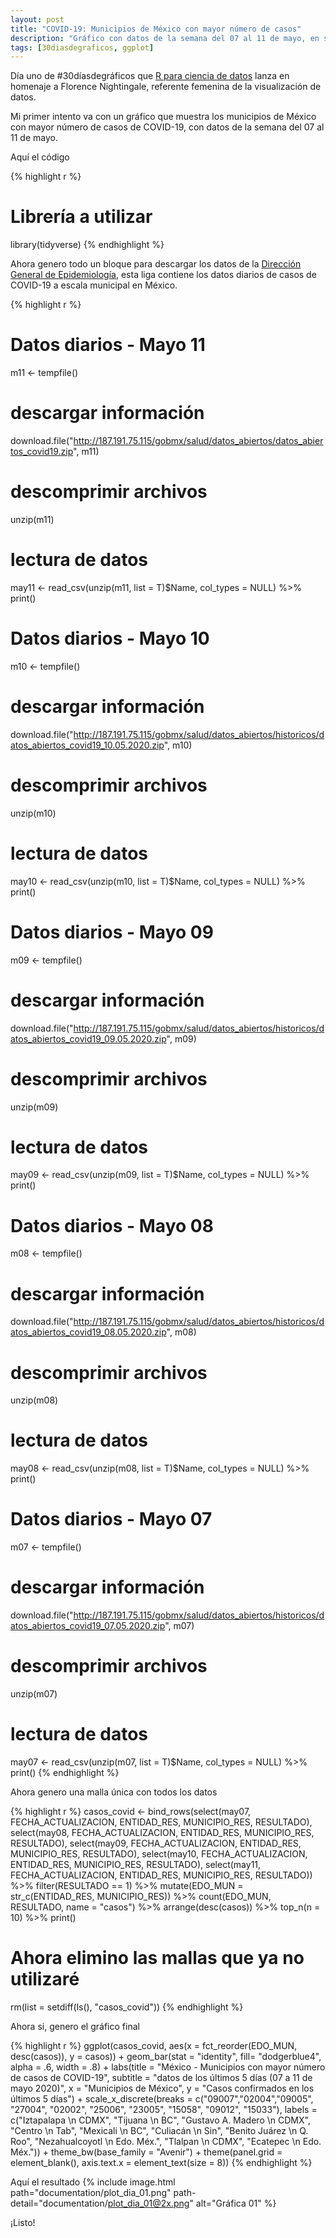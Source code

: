 ```yaml
---
layout: post
title: "COVID-19: Municipios de México con mayor número de casos"
description: "Gráfico con datos de la semana del 07 al 11 de mayo, en seguimiento al hashtag #30díasdegráficos de Twiter"
tags: [30diasdegraficos, ggplot]
---
```


Día uno de #30díasdegráficos que [R para ciencia de datos](https://github.com/cienciadedatos/datos-de-miercoles/blob/master/30-dias-de-graficos-2020.md) lanza en homenaje a Florence Nightingale, referente femenina de la visualización de datos.

Mi primer intento va con un gráfico que muestra los municipios de México con mayor número de casos de COVID-19, con datos de la semana del 07 al 11 de mayo.

Aquí el código

{% highlight r %}
# Librería a utilizar
library(tidyverse)
{% endhighlight %}

Ahora genero todo un bloque para descargar los datos de la [Dirección General de 
Epidemiología](https://www.gob.mx/salud/documentos/datos-abiertos-bases-historicas-direccion-general-de-epidemiologia), esta liga contiene los datos diarios de casos de COVID-19 a escala municipal en México.

{% highlight r %}
# Datos diarios - Mayo 11
m11 <- tempfile()
# descargar información
download.file("http://187.191.75.115/gobmx/salud/datos_abiertos/datos_abiertos_covid19.zip", m11)
# descomprimir archivos
unzip(m11)
# lectura de datos
may11 <- read_csv(unzip(m11, list = T)$Name, col_types = NULL) %>% print()

# Datos diarios - Mayo 10
m10 <- tempfile()
# descargar información
download.file("http://187.191.75.115/gobmx/salud/datos_abiertos/historicos/datos_abiertos_covid19_10.05.2020.zip", m10)
# descomprimir archivos
unzip(m10)
# lectura de datos
may10 <- read_csv(unzip(m10, list = T)$Name, col_types = NULL) %>% print()

# Datos diarios - Mayo 09
m09 <- tempfile()
# descargar información
download.file("http://187.191.75.115/gobmx/salud/datos_abiertos/historicos/datos_abiertos_covid19_09.05.2020.zip", m09)
# descomprimir archivos
unzip(m09)
# lectura de datos
may09 <- read_csv(unzip(m09, list = T)$Name, col_types = NULL) %>% print()

# Datos diarios - Mayo 08
m08 <- tempfile()
# descargar información
download.file("http://187.191.75.115/gobmx/salud/datos_abiertos/historicos/datos_abiertos_covid19_08.05.2020.zip", m08)
# descomprimir archivos
unzip(m08)
# lectura de datos
may08 <- read_csv(unzip(m08, list = T)$Name, col_types = NULL) %>% print()

# Datos diarios - Mayo 07
m07 <- tempfile()
# descargar información
download.file("http://187.191.75.115/gobmx/salud/datos_abiertos/historicos/datos_abiertos_covid19_07.05.2020.zip", m07)
# descomprimir archivos
unzip(m07)
# lectura de datos
may07 <- read_csv(unzip(m07, list = T)$Name, col_types = NULL) %>% print()
{% endhighlight %}

Ahora genero una malla única con todos los datos

{% highlight r %}
casos_covid <- 
  bind_rows(select(may07, FECHA_ACTUALIZACION, ENTIDAD_RES, MUNICIPIO_RES, RESULTADO), 
            select(may08, FECHA_ACTUALIZACION, ENTIDAD_RES, MUNICIPIO_RES, RESULTADO), 
            select(may09, FECHA_ACTUALIZACION, ENTIDAD_RES, MUNICIPIO_RES, RESULTADO), 
            select(may10, FECHA_ACTUALIZACION, ENTIDAD_RES, MUNICIPIO_RES, RESULTADO), 
            select(may11, FECHA_ACTUALIZACION, ENTIDAD_RES, MUNICIPIO_RES, RESULTADO)) %>% 
  filter(RESULTADO == 1) %>% 
  mutate(EDO_MUN = str_c(ENTIDAD_RES, MUNICIPIO_RES)) %>% 
  count(EDO_MUN, RESULTADO, name = "casos") %>% 
  arrange(desc(casos)) %>% 
  top_n(n = 10) %>% 
  print()
     
# Ahora elimino las mallas que ya no utilizaré
rm(list = setdiff(ls(), "casos_covid"))
{% endhighlight %}

Ahora si, genero el gráfico final

{% highlight r %}
ggplot(casos_covid, aes(x = fct_reorder(EDO_MUN, desc(casos)), y = casos)) + 
  geom_bar(stat = "identity", fill= "dodgerblue4", alpha = .6, width = .8) + 
  labs(title = "México - Municipios con mayor número de casos de COVID-19", 
       subtitle = "datos de los últimos 5 días (07 a 11 de mayo 2020)", 
       x = "Municipios de México",
       y = "Casos confirmados en los últimos 5 días") + 
  scale_x_discrete(breaks = c("09007","02004","09005", "27004", "02002", 
                              "25006", "23005", "15058", "09012", "15033"), 
                   labels = c("Iztapalapa \n CDMX", "Tijuana \n BC", 
                              "Gustavo A. Madero \n CDMX", "Centro \n Tab", 
                              "Mexicali \n BC", "Culiacán \n Sin", 
                              "Benito Juárez \n Q. Roo", "Nezahualcoyotl \n Edo. Méx.", 
                              "Tlalpan \n CDMX", "Ecatepec \n Edo. Méx.")) + 
  theme_bw(base_family = "Avenir") + 
  theme(panel.grid = element_blank(), 
        axis.text.x = element_text(size = 8))
{% endhighlight %}

Aquí el resultado
{% include image.html path="documentation/plot_dia_01.png" path-detail="documentation/plot_dia_01@2x.png" alt="Gráfica 01" %}

¡Listo!
